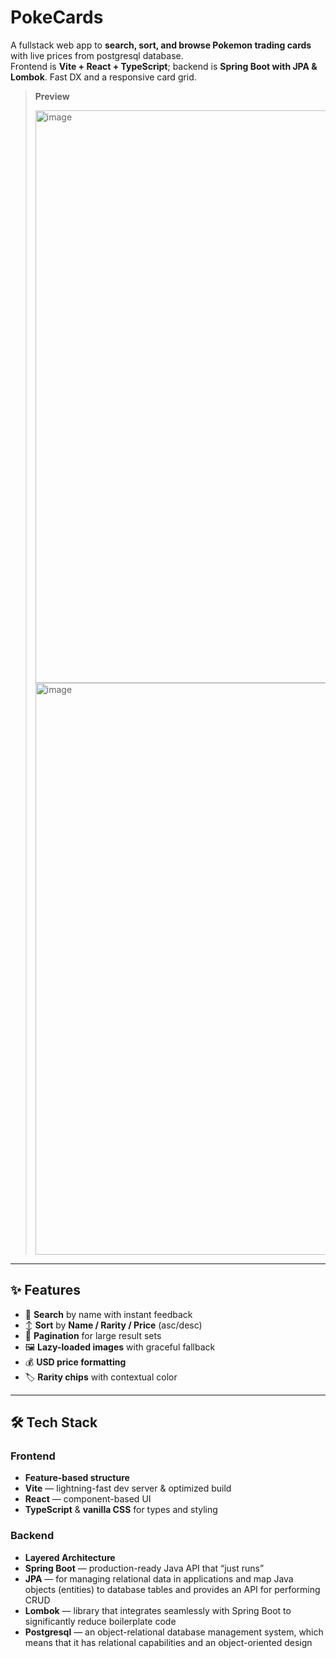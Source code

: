 # PokeCards

A fullstack web app to **search, sort, and browse Pokemon trading cards** with live prices from postgresql database.  
Frontend is **Vite + React + TypeScript**; backend is **Spring Boot with JPA & Lombok**. Fast DX and a responsive card grid.

> **Preview**
>
> <img width="1847" height="916" alt="image" src="https://github.com/user-attachments/assets/ccd9d018-dbb5-44ab-82f1-109b5acecc88" />
> <img width="1845" height="915" alt="image" src="https://github.com/user-attachments/assets/bfa8b668-b40c-42a1-aa42-1f5b0e9b5e92" />

---

## ✨ Features

- 🔎 **Search** by name with instant feedback  
- ↕️ **Sort** by **Name / Rarity / Price** (asc/desc)  
- 📄 **Pagination** for large result sets  
- 🖼️ **Lazy-loaded images** with graceful fallback  
- 💰 **USD price formatting**  
- 🏷️ **Rarity chips** with contextual color  

---

## 🛠️ Tech Stack

### Frontend
- **Feature-based structure**
- **Vite** — lightning-fast dev server & optimized build  
- **React** — component-based UI  
- **TypeScript** & **vanilla CSS** for types and styling

### Backend
- **Layered Architecture**
- **Spring Boot** — production-ready Java API that “just runs”
- **JPA** — for managing relational data in applications and map Java objects (entities) to database tables and provides an API for performing CRUD
- **Lombok** — library that integrates seamlessly with Spring Boot to significantly reduce boilerplate code
- **Postgresql** — an object-relational database management system, which means that it has relational capabilities and an object-oriented design
